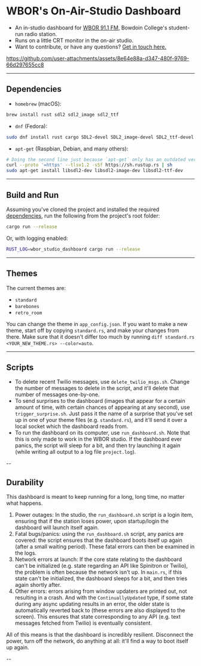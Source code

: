 # WBOR's On-Air-Studio Dashboard

- An in-studio dashboard for [WBOR 91.1 FM](https://wbor.org/), Bowdoin College's student-run radio station.
- Runs on a little CRT monitor in the on-air studio.
- Want to contribute, or have any questions? [Get in touch here.](https://wbor.org/contact)

https://github.com/user-attachments/assets/8e64e88a-d347-480f-9769-66d297655cc8

---

## Dependencies

- `homebrew` (macOS):

```sh
brew install rust sdl2 sdl2_image sdl2_ttf
```

- `dnf` (Fedora):

```sh
sudo dnf install rust cargo SDL2-devel SDL2_image-devel SDL2_ttf-devel
```

- `apt-get` (Raspbian, Debian, and many others):

```sh
# Doing the second line just because `apt-get` only has an outdated version of the toolchain:
curl --proto '=https' --tlsv1.2 -sSf https://sh.rustup.rs | sh
sudo apt-get install libsdl2-dev libsdl2-image-dev libsdl2-ttf-dev
```

---

## Build and Run

Assuming you've cloned the project and installed the required [dependencies](#dependencies), run the following from the project's root folder:

```sh
cargo run --release
```

Or, with logging enabled:

```sh
RUST_LOG=wbor_studio_dashboard cargo run --release
```

---

## Themes

The current themes are:
- `standard`
- `barebones`
- `retro_room`

You can change the theme in `app_config.json`.
If you want to make a new theme, start off by copying `standard.rs`, and make your changes from there. Make sure that it doesn't differ too much by running `diff standard.rs <YOUR_NEW_THEME.rs> --color=auto`.

---

## Scripts

- To delete recent Twilio messages, use `delete_twilio_msgs.sh`. Change the number of messages to delete in the script, and it'll delete that number of messages one-by-one.
- To send surprises to the dashboard (images that appear for a certain amount of time, with certain chances of appearing at any second), use `trigger_surprise.sh`. Just pass it the name of a surprise that you've set up in one of your theme files (e.g. `standard.rs`), and it'll send it over a local socket which the dashboard reads from.
- To run the dashboard on its computer, use `run_dashboard.sh`. Note that this is only made to work in the WBOR studio. If the dashboard ever panics, the script will sleep for a bit, and then try launching it again (while writing all output to a log file `project.log`).

--

## Durability

This dashboard is meant to keep running for a long, long time, no matter what happens.

1. Power outages: In the studio, the `run_dashboard.sh` script is a login item, ensuring that if the station loses power, upon startup/login the dashboard will launch itself again.
2. Fatal bugs/panics: using the `run_dashboard.sh` script, any panics are covered: the script ensures that the dashboard boots itself up again (after a small waiting period). These fatal errors can then be examined in the logs.
3. Network errors at launch: If the core state relating to the dashboard can't be initialized (e.g. state regarding an API like Spinitron or Twilio), the problem is often because the network isn't up. In `main.rs`, if this state can't be initialized, the dashboard sleeps for a bit, and then tries again shortly after.
4. Other errors: errors arising from window updaters are printed out, not resulting in a crash. And with the `ContinuallyUpdated` type, if some state during any async updating results in an error, the older state is automatically reverted back to (these errors are also displayed to the screen). This ensures that state corresponding to any API (e.g. text messages fetched from Twilio) is eventually consistent.

All of this means is that the dashboard is incredibly resilient. Disconnect the power, turn off the network, do anything at all: it'll find a way to boot itself up again.

--
